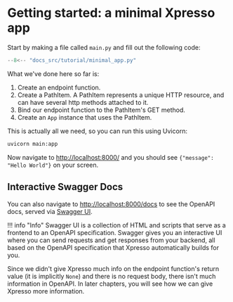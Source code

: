 # Getting started: a minimal Xpresso app

Start by making a file called `main.py` and fill out the following code:

```python
--8<-- "docs_src/tutorial/minimal_app.py"
```

What we've done here so far is:

1. Create an endpoint function.
1. Create a PathItem. A PathItem represents a unique HTTP resource, and can have several http methods attached to it.
1. Bind our endpoint function to the PathItem's GET method.
1. Create an `App` instance that uses the PathItem.

This is actually all we need, so you can run this using Uvicorn:

```python
uvicorn main:app
```

Now navigate to [http://localhost:8000/](http://localhost:8000/) and you should see `{"message": "Hello World"}` on your screen.

## Interactive Swagger Docs

You can also navigate to [http://localhost:8000/docs](http://localhost:8000/docs) to see the OpenAPI docs, served via [Swagger UI].

!!! info "Info"
    Swagger UI is a collection of HTML and scripts that serve as a frontend to an OpenAPI specification.
    Swagger gives you an interactive UI where you can send requests and get responses from your backend, all based on the OpenAPI specification that Xpresso automatically builds for you.

Since we didn't give Xpresso much info on the endpoint function's return value (it is implicitly `None`) and there is no request body, there isn't much information in OpenAPI.
In later chapters, you will see how we can give Xpresso more information.

[Swagger UI]: https://swagger.io/tools/swagger-ui/
